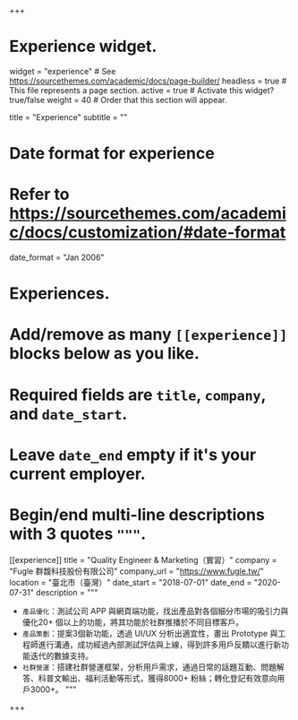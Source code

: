 +++
# Experience widget.
widget = "experience"  # See https://sourcethemes.com/academic/docs/page-builder/
headless = true  # This file represents a page section.
active = true  # Activate this widget? true/false
weight = 40  # Order that this section will appear.

title = "Experience"
subtitle = ""

# Date format for experience
#   Refer to https://sourcethemes.com/academic/docs/customization/#date-format
date_format = "Jan 2006"

# Experiences.
#   Add/remove as many `[[experience]]` blocks below as you like.
#   Required fields are `title`, `company`, and `date_start`.
#   Leave `date_end` empty if it's your current employer.
#   Begin/end multi-line descriptions with 3 quotes `"""`.
[[experience]]
  title = "Quality Engineer & Marketing（實習）"
  company = "Fugle 群馥科技股份有限公司"
  company_url = "https://www.fugle.tw/"
  location = "臺北市（臺灣）"
  date_start = "2018-07-01"
  date_end = "2020-07-31"
  description = """
  * `產品優化`：測試公司 APP 與網頁端功能，找出產品對各個細分市場的吸引力與優化20+ 個以上的功能，將其功能於社群推播於不同目標客戶。
  * `產品策劃`：提案3個新功能，透過 UI/UX 分析出適宜性，畫出 Prototype 與工程師進行溝通，成功經過內部測試評估與上線，得到許多用戶反饋以進行新功能迭代的數據支持。
  * `社群營運`：搭建社群營運框架，分析用戶需求，通過日常的話題互動、問題解答、科普文輸出、福利活動等形式，獲得8000+ 粉絲；轉化登記有效意向用戶3000+。
  """


+++
